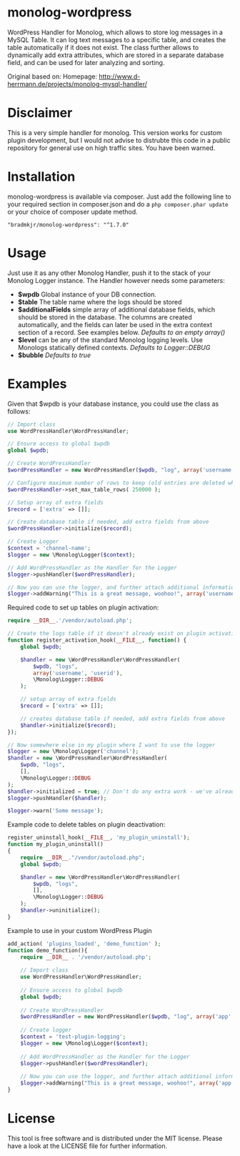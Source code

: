 monolog-wordpress
=============

WordPress Handler for Monolog, which allows to store log messages in a MySQL Table.
It can log text messages to a specific table, and creates the table automatically if it does not exist.
The class further allows to dynamically add extra attributes, which are stored in a separate database field, and can be used for later analyzing and sorting.

Original based on:
Homepage: http://www.d-herrmann.de/projects/monolog-mysql-handler/

# Disclaimer
This is a very simple handler for monolog. This version works for custom plugin development, but I would not advise to distrubte this code in a public repository for general use on high traffic sites. You have been warned.

# Installation
monolog-wordpress is available via composer. Just add the following line to your required section in composer.json and do a `php composer.phar update` or your choice of composer update method.

```
"bradmkjr/monolog-wordpress": "^1.7.0"
```

# Usage
Just use it as any other Monolog Handler, push it to the stack of your Monolog Logger instance. The Handler however needs some parameters:

- **$wpdb** Global instance of your DB connection.
- **$table** The table name where the logs should be stored
- **$additionalFields** simple array of additional database fields, which should be stored in the database. The columns are created automatically, and the fields can later be used in the extra context section of a record. See examples below. _Defaults to an empty array()_
- **$level** can be any of the standard Monolog logging levels. Use Monologs statically defined contexts. _Defaults to Logger::DEBUG_
- **$bubble** _Defaults to true_

# Examples
Given that $wpdb is your database instance, you could use the class as follows:

```php
// Import class
use WordPressHandler\WordPressHandler;

// Ensure access to global $wpdb
global $wpdb;

// Create WordPressHandler
$wordPressHandler = new WordPressHandler($wpdb, "log", array('username', 'userid'), \Monolog\Logger::DEBUG);

// Configure maximum number of rows to keep (old entries are deleted when reached)
$wordPressHandler->set_max_table_rows( 250000 );

// Setup array of extra fields
$record = ['extra' => []];

// Create database table if needed, add extra fields from above
$wordPressHandler->initialize($record);

// Create Logger
$context = 'channel-name';
$logger = new \Monolog\Logger($context);

// Add WordPressHandler as the Handler for the Logger
$logger->pushHandler($wordPressHandler);

// Now you can use the logger, and further attach additional information
$logger->addWarning("This is a great message, woohoo!", array('username'  => 'John Doe', 'userid'  => 245));
```

Required code to set up tables on plugin activation:

```php
require __DIR__.'/vendor/autoload.php';

// Create the logs table if it doesn't already exist on plugin activation
function register_activation_hook(__FILE__, function() {
    global $wpdb;

    $handler = new \WordPressHandler\WordPressHandler(
        $wpdb, "logs",
        array('username', 'userid'),
        \Monolog\Logger::DEBUG
    );

    // setup array of extra fields
    $record = ['extra' => []];

    // creates database table if needed, add extra fields from above
    $handler->initialize($record);
});

// Now somewhere else in my plugin where I want to use the logger
$logger = new \Monolog\Logger('channel');
$handler = new \WordPressHandler\WordPressHandler(
    $wpdb, "logs",
    [],
    \Monolog\Logger::DEBUG
);
$handler->initialized = true; // Don't do any extra work - we've already done it.
$logger->pushHandler($handler);

$logger->warn('Some message');
```

Example code to delete tables on plugin deactivation:

```php
register_uninstall_hook(__FILE__, 'my_plugin_uninstall');
function my_plugin_uninstall()
{
    require __DIR__."/vendor/autoload.php";
    global $wpdb;

    $handler = new \WordPressHandler\WordPressHandler(
        $wpdb, "logs",
        [],
        \Monolog\Logger::DEBUG
    );
    $handler->uninitialize();
}
```


Example to use in your custom WordPress Plugin

```php
add_action( 'plugins_loaded', 'demo_function' );
function demo_function(){
    require __DIR__ . '/vendor/autoload.php';
    
    // Import class
    use WordPressHandler\WordPressHandler;
    
    // Ensure access to global $wpdb
    global $wpdb;
    
    // Create WordPressHandler
    $wordPressHandler = new WordPressHandler($wpdb, "log", array('app', 'version'), \Monolog\Logger::DEBUG);
    
    // Create logger
    $context = 'test-plugin-logging';
    $logger = new \Monolog\Logger($context);
    
    // Add WordPressHandler as the Handler for the Logger
    $logger->pushHandler($wordPressHandler);
    
    // Now you can use the logger, and further attach additional information
    $logger->addWarning("This is a great message, woohoo!", array('app'  => 'Test Plugin', 'version'  => '2.4.5'));
}
```

# License
This tool is free software and is distributed under the MIT license. Please have a look at the LICENSE file for further information.
